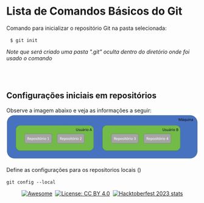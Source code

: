 # Lista de Comandos Básicos do Git

<div>
  <p>Comando para inicializar o repositório Git na pasta selecionada:</p>
  <code style="padding: 20px 10px;">$ git init </code>
  <p><i>Note que será criado uma pasta ".git" oculta dentro do diretório onde foi usado o comando </i></p>
</div>

<br><br>

## Configurações iniciais em repositórios
Observe a imagem abaixo e veja as informações a seguir:
![image001](https://github.com/juliogaiotto/Help/blob/main/assets/image001.png)
<p>Define as configurações para os repositorios locais ()</p>
<code>git config --local </code>




<div align="center" markdown="1">

[![Awesome](https://cdn.rawgit.com/sindresorhus/awesome/d7305f38d29fed78fa85652e3a63e154dd8e8829/media/badge.svg)](https://github.com/sindresorhus/awesome)&#160;
[![License: CC BY 4.0](https://img.shields.io/badge/License-CC%20BY%204.0-lightgrey.svg)](https://creativecommons.org/licenses/by/4.0/)&#160;
[![Hacktoberfest 2023 stats](https://img.shields.io/github/hacktoberfest/2023/EbookFoundation/free-programming-books?label=Hacktoberfest+2023)](https://github.com/EbookFoundation/free-programming-books/pulls?q=is%3Apr+is%3Amerged+created%3A2023-10-01..2023-10-31)

</div>
